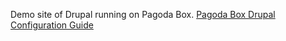 Demo site of Drupal running on Pagoda Box.
[Pagoda Box Drupal Configuration Guide](http://help.pagodabox.com/customer/portal/articles/174024-drupal)
